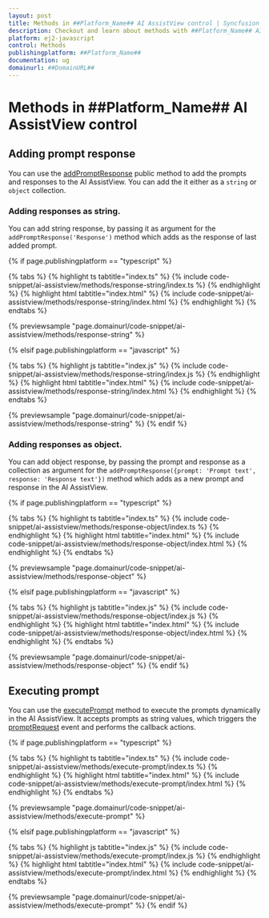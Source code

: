 ```yaml
---
layout: post
title: Methods in ##Platform_Name## AI AssistView control | Syncfusion
description: Checkout and learn about methods with ##Platform_Name## AI AssistView control of Syncfusion Essential JS 2 and more.
platform: ej2-javascript
control: Methods
publishingplatform: ##Platform_Name##
documentation: ug
domainurl: ##DomainURL##
---
```


# Methods in ##Platform_Name## AI AssistView control

## Adding prompt response

You can use the [addPromptResponse](../api/ai-assistview#addpromptresponse) public method to add the prompts and responses to the AI AssistView. You can add the it either as a `string` or `object` collection.

### Adding responses as string.

You can add string response, by passing it as argument for the `addPromptResponse('Response')` method which adds as the response of last added prompt.

{% if page.publishingplatform == "typescript" %}

{% tabs %}
{% highlight ts tabtitle="index.ts" %}
{% include code-snippet/ai-assistview/methods/response-string/index.ts %}
{% endhighlight %}
{% highlight html tabtitle="index.html" %}
{% include code-snippet/ai-assistview/methods/response-string/index.html %}
{% endhighlight %}
{% endtabs %}
        
{% previewsample "page.domainurl/code-snippet/ai-assistview/methods/response-string" %}

{% elsif page.publishingplatform == "javascript" %}

{% tabs %}
{% highlight js tabtitle="index.js" %}
{% include code-snippet/ai-assistview/methods/response-string/index.js %}
{% endhighlight %}
{% highlight html tabtitle="index.html" %}
{% include code-snippet/ai-assistview/methods/response-string/index.html %}
{% endhighlight %}
{% endtabs %}

{% previewsample "page.domainurl/code-snippet/ai-assistview/methods/response-string" %}
{% endif %}

### Adding responses as object.

You can add object response, by passing the prompt and response as a collection as argument for the `addPromptResponse({prompt: 'Prompt text', response: 'Response text'})` method which adds as a new prompt and response in the AI AssistView.

{% if page.publishingplatform == "typescript" %}

{% tabs %}
{% highlight ts tabtitle="index.ts" %}
{% include code-snippet/ai-assistview/methods/response-object/index.ts %}
{% endhighlight %}
{% highlight html tabtitle="index.html" %}
{% include code-snippet/ai-assistview/methods/response-object/index.html %}
{% endhighlight %}
{% endtabs %}
        
{% previewsample "page.domainurl/code-snippet/ai-assistview/methods/response-object" %}

{% elsif page.publishingplatform == "javascript" %}

{% tabs %}
{% highlight js tabtitle="index.js" %}
{% include code-snippet/ai-assistview/methods/response-object/index.js %}
{% endhighlight %}
{% highlight html tabtitle="index.html" %}
{% include code-snippet/ai-assistview/methods/response-object/index.html %}
{% endhighlight %}
{% endtabs %}

{% previewsample "page.domainurl/code-snippet/ai-assistview/methods/response-object" %}
{% endif %}

## Executing prompt

You can use the [executePrompt](../api/ai-assistview#executeprompt) method to execute the prompts dynamically in the AI AssistView. It accepts prompts as string values, which triggers the [promptRequest](../api/ai-assistview#promptrequest) event and performs the callback actions.

{% if page.publishingplatform == "typescript" %}

{% tabs %}
{% highlight ts tabtitle="index.ts" %}
{% include code-snippet/ai-assistview/methods/execute-prompt/index.ts %}
{% endhighlight %}
{% highlight html tabtitle="index.html" %}
{% include code-snippet/ai-assistview/methods/execute-prompt/index.html %}
{% endhighlight %}
{% endtabs %}
        
{% previewsample "page.domainurl/code-snippet/ai-assistview/methods/execute-prompt" %}

{% elsif page.publishingplatform == "javascript" %}

{% tabs %}
{% highlight js tabtitle="index.js" %}
{% include code-snippet/ai-assistview/methods/execute-prompt/index.js %}
{% endhighlight %}
{% highlight html tabtitle="index.html" %}
{% include code-snippet/ai-assistview/methods/execute-prompt/index.html %}
{% endhighlight %}
{% endtabs %}

{% previewsample "page.domainurl/code-snippet/ai-assistview/methods/execute-prompt" %}
{% endif %}
